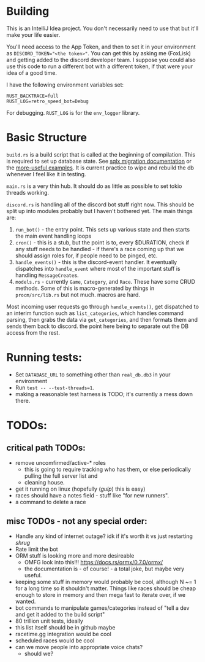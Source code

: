 # Building

This is an IntelliJ Idea project. You don't necessarily need to use that but it'll make your life easier.

You'll need access to the App Token, and then to set it in your environment as `DISCORD_TOKEN="<the token>"`.
You can get this by asking me (FoxLisk) and getting
added to the discord developer team. I suppose you could also use this code to run a different bot with a different
token, if that were your idea of a good time.

I have the following environment variables set:

```
RUST_BACKTRACE=full
RUST_LOG=retro_speed_bot=Debug
```

For debugging. `RUST_LOG` is for the `env_logger` library.

# Basic Structure

`build.rs` is a build script that is called at the beginning of compilation. This is required to set up database state.
See [sqlx migration documentation](https://docs.rs/sqlx/0.5.2/sqlx/migrate/struct.Migrator.html) or the [more-useful examples](
https://github.com/launchbadge/sqlx/tree/master/examples/sqlite/todos). It is current practice to wipe and rebuild the db
whenever I feel like it in testing.

`main.rs` is a very thin hub. It should do as little as possible to set tokio threads working.

`discord.rs` is handling all of the discord bot stuff right now. This should be split up into modules probably but I
haven't bothered yet. The main things are:

1. `run_bot()` - the entry point. This sets up various state and then starts the main event handling loops
1. `cron()` - this is a stub, but the point is to, every $DURATION, check if any stuff needs to be handled - if there's
   a race coming up that we should assign roles for, if people need to be pinged, etc.
1. `handle_events()` - this is the discord-event handler. It eventually dispatches into `handle_event` where most of the
   important stuff is handling `MessageCreate`s. 
1. `models.rs` - currently `Game`, `Category`, and `Race`. These have
   some CRUD methods. Some of this is macro-generated by things in `procm/src/lib.rs` but not much. macros are hard.

   
Most incoming user requests go through `handle_events()`, get dispatched to an interim function such as
`list_categories`, which handles command parsing, then grabs the data via `get_categories`, and then formats them
and sends them back to discord. the point here being to separate out the DB access from the rest.
   
# Running tests:

* Set `DATABASE_URL` to something other than `real_db.db3` in your environment
* Run `test -- --test-threads=1`.
* making a reasonable test harness is TODO; it's currently a mess down there.

# TODOs:

## critical path TODOs:

 * remove uncomfirmed/active-* roles
   * this is going to require tracking who has them, or else periodically pulling the full server list and
   * cleaning house.
 * get it running on linux (hopefully (*gulp*) this is easy)
 * races should have a notes field - stuff like "for new runners".
 * a command to delete a race

## misc TODOs - not any special order:

 * Handle any kind of internet outage? idk if it's worth it vs just restarting *shrug*
 * Rate limit the bot
 * ORM stuff is looking more and more desireable
   * OMFG look into this!!! https://docs.rs/ormx/0.7.0/ormx/
   * the documentation is - of course! - a total joke, but maybe very useful.
 * keeping some stuff in memory would probably be cool, although N ~= 1 for a long time so it shouldn't matter. Things
   like races should be cheap enough to store in memory and then mega fast to iterate over, if we wanted.
 * bot commands to manipulate games/categories instead of "tell a dev and get it added to the build script"
 * 80 trillion unit tests, ideally
 * this list itself should be in github maybe
 * racetime.gg integration would be cool
 * scheduled races would be cool
 * can we move people into appropriate voice chats?
   * should we?
